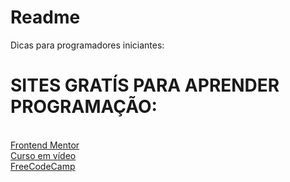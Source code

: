 # Readme
Dicas para programadores iniciantes:

<h1>SITES GRATÍS PARA APRENDER PROGRAMAÇÃO:</h1><br>
<a href="https://www.frontendmentor.io" alt="Font end mentor">Frontend Mentor</a><br>
<a href="https://www.cursoemvideo.com" alt="Curso em Video">Curso em vídeo</a><br>
<a href="https://www.freecodecamp.org" alt="freecodecamp">FreeCodeCamp</a><br>

